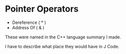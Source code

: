﻿Pointer Operators
=================

- Dereference ( \* )
- Address Of ( & )

These were named in the C++ language  summary I made.

I have to describe what place they would have in J Code.
